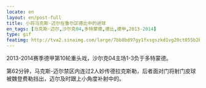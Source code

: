 ```yaml
---
locate: en
layout: en/post-full
title: 小将马克斯·迈尔在鲁尔区德比中的进球
en_tags: [马克斯·迈尔,沙尔克04,多特蒙德,德比,德甲,2013-2014]
type: gif
featimg: http://tva2.sinaimg.com/large/7bb8bd97gy1fxsgszkd1vg20ct055b2b.gif
---
```


2013-2014赛季德甲第10轮重头戏，沙尔克04主场1-3负于多特蒙德。

第62分钟，马克斯-迈尔禁区内连过2人妙传德拉克斯勒，后者面对门将射门皮球被魏登费勒挡出，迈尔及时跟上小角度补射中的。